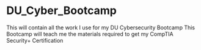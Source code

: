 # DU_Cyber_Bootcamp
This will contain all the work I use for my DU Cybersecurity Bootcamp 
This Bootcamp will teach me the materials required to get my CompTIA Security+ Certification
